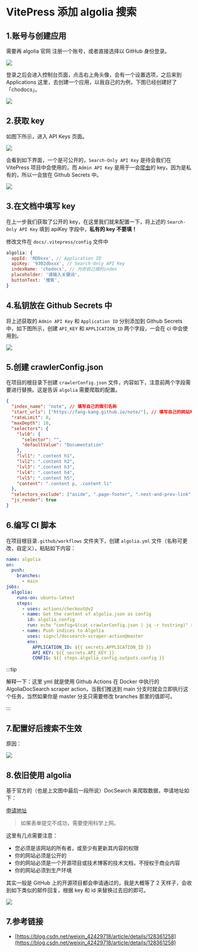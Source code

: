 # VitePress 添加 algolia 搜索

## 1.账号与创建应用

需要再 algolia 官网 注册一个账号，或者直接选择以 GitHub 身份登录。

![](asserts/2.png)

登录之后会进入控制台页面，点击右上角头像，会有一个设置选项，之后来到 Applications 这里，去创建一个应用，以我自己的为例，下图已经创建好了「chodocs」。

![](asserts/3.png)

## 2.获取 key

如图下所示，进入 API Keys 页面。

![](asserts/4.png)

会看到如下界面，一个是可公开的，`Search-Only API Key` 是待会我们在 VitePress 项目中会使用的，而 `Admin API Key` 是用于一会[爬虫](https://so.csdn.net/so/search?q=爬虫&spm=1001.2101.3001.7020)的 key，因为是私有的，所以一会放在 Github Secrets 中。

![](asserts/5.png)

## 3.在文档中填写 key

在上一步我们获取了公开的 key，在这里我们就来配置一下，将上述的 `Search-Only API Key` 填到 apiKey 字段中，**私有的 key 不要填！**

修改文件在 `docs/.vitepress/config` 文件中

```js
algolia: {
  appId: 'RDDxxx', // Application ID
  apiKey: '9302dbxxx', // Search-Only API Key
  indexName: 'chodocs', // 为你自己填的index
  placeholder: '请输入关键词',
  buttonText: '搜索',
}
```

## 4.私钥放在 Github Secrets 中

将上述获取的 `Admin API Key` 和 `Application ID` 分别添加到 Github Secrets 中，如下图所示，创建 `API_KEY` 和 `APPLICATION_ID` 两个字段，一会在 ci 中会使用到。

![](asserts/6.png)

## 5.创建 crawlerConfig.json

在项目的根目录下创建 `crawlerConfig.json` 文件，内容如下，注意前两个字段需要进行替换。这是告诉 `algolia` 需要爬取的配置。

```json
{
  "index_name": "note", // 填写自己的索引名称
  "start_urls": ["https://fang-kang.github.io/note/"], // 填写自己的网站地址
  "rateLimit": 8,
  "maxDepth": 10,
  "selectors": {
    "lvl0": {
      "selector": "",
      "defaultValue": "Documentation"
    },
    "lvl1": ".content h1",
    "lvl2": ".content h2",
    "lvl3": ".content h3",
    "lvl4": ".content h4",
    "lvl5": ".content h5",
    "content": ".content p, .content li"
  },
  "selectors_exclude": ["aside", ".page-footer", ".next-and-prev-link", ".table-of-contents"],
  "js_render": true
}
```

## 6.编写 CI 脚本

在项目根目录`.github/workflows` 文件夹下，创建 `algolia.yml` 文件（名称可更改，自定义），粘贴如下内容：

```yaml
name: algolia
on:
  push:
    branches:
      - main
jobs:
  algolia:
    runs-on: ubuntu-latest
    steps:
      - uses: actions/checkout@v2
      - name: Get the content of algolia.json as config
        id: algolia_config
        run: echo "config=$(cat crawlerConfig.json | jq -r tostring)" >> $GITHUB_OUTPUT
      - name: Push indices to Algolia
        uses: signcl/docsearch-scraper-action@master
        env:
          APPLICATION_ID: ${{ secrets.APPLICATION_ID }}
          API_KEY: ${{ secrets.API_KEY }}
          CONFIG: ${{ steps.algolia_config.outputs.config }}
```

:::tip

解释一下：这里 yml 就是使用 Github Actions 在 Docker 中执行的 AlgoliaDocSearch scraper action，当我们推送到 main 分支时就会立即执行这个任务，当然如果你是 master 分支只需要修改 branches 那里的值即可。

:::

## 7.配置好后搜索不生效

原因：

![](asserts/8.jpg)

## 8.依旧使用 algolia

基于官方的（也是上文图中最后一段所说）DocSearch 来爬取数据，申请地址如下：

[申请地址](https://docsearch.algolia.com/apply/)

> 如果表单提交不成功，需要使用科学上网。

这里有几点需要注意：

- 您必须是该网站的所有者，或至少有更新其内容的权限
- 你的网站必须是公开的
- 你的网站必须是一个开源项目或技术博客的技术文档，不授权于商业内容
- 你的网站必须到生产环境

其实一般是 GitHub 上的开源项目都会申请通过的，我是大概等了 2 天样子，会收到如下类似的邮件回复，根据 key 和 id 来替换过去旧的即可。

![](asserts/7.png)

## 7.参考链接

- [https://blog.csdn.net/weixin_42429718/article/details/128361258](https://blog.csdn.net/weixin_42429718/article/details/128361258)
